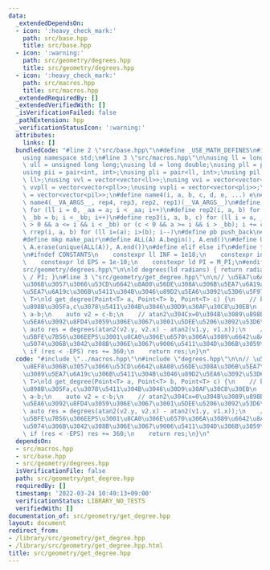 ```yaml
---
data:
  _extendedDependsOn:
  - icon: ':heavy_check_mark:'
    path: src/base.hpp
    title: src/base.hpp
  - icon: ':warning:'
    path: src/geometry/degrees.hpp
    title: src/geometry/degrees.hpp
  - icon: ':heavy_check_mark:'
    path: src/macros.hpp
    title: src/macros.hpp
  _extendedRequiredBy: []
  _extendedVerifiedWith: []
  _isVerificationFailed: false
  _pathExtension: hpp
  _verificationStatusIcon: ':warning:'
  attributes:
    links: []
  bundledCode: "#line 2 \"src/base.hpp\"\n#define _USE_MATH_DEFINES\n#include <bits/stdc++.h>\n\
    using namespace std;\n#line 3 \"src/macros.hpp\"\n\nusing ll = long long;\nusing\
    \ ull = unsigned long long;\nusing ld = long double;\nusing pll = pair<ll, ll>;\n\
    using pii = pair<int, int>;\nusing pli = pair<ll, int>;\nusing pil = pair<int,\
    \ ll>;\nusing vvl = vector<vector<ll>>;\nusing vvi = vector<vector<int>>;\nusing\
    \ vvpll = vector<vector<pll>>;\nusing vvpli = vector<vector<pli>>;\nusing vvpil\
    \ = vector<vector<pil>>;\n#define name4(i, a, b, c, d, e, ...) e\n#define rep(...)\
    \ name4(__VA_ARGS__, rep4, rep3, rep2, rep1)(__VA_ARGS__)\n#define rep1(i, a)\
    \ for (ll i = 0, _aa = a; i < _aa; i++)\n#define rep2(i, a, b) for (ll i = a,\
    \ _bb = b; i < _bb; i++)\n#define rep3(i, a, b, c) for (ll i = a, _bb = b; (c\
    \ > 0 && a <= i && i < _bb) or (c < 0 && a >= i && i > _bb); i += c)\n#define\
    \ rrep(i, a, b) for (ll i=(a); i>(b); i--)\n#define pb push_back\n#define eb emplace_back\n\
    #define mkp make_pair\n#define ALL(A) A.begin(), A.end()\n#define UNIQUE(A) sort(ALL(A)),\
    \ A.erase(unique(ALL(A)), A.end())\n#define elif else if\n#define tostr to_string\n\
    \n#ifndef CONSTANTS\n    constexpr ll INF = 1e18;\n    constexpr int MOD = 1000000007;\n\
    \    constexpr ld EPS = 1e-10;\n    constexpr ld PI = M_PI;\n#endif\n#line 3 \"\
    src/geometry/degrees.hpp\"\n\nld degrees(ld radians) { return radians * 180.0\
    \ / PI; }\n#line 3 \"src/geometry/get_degree.hpp\"\n\n// \u5EA7\u6A19b\u3092\u8EF8\
    \u306B\u3057\u3066\u53CD\u6642\u8A08\u56DE\u308A\u306B\u5EA7\u6A19a\u304B\u3089\
    \u5EA7\u6A19c\u306B\u5411\u304B\u3046\u89D2\u5EA6\u3092\u53D6\u5F97\ntemplate<typename\
    \ T>\nld get_degree(Point<T> a, Point<T> b, Point<T> c) {\n    // b\u304B\u3089\
    \u898B\u305Fa,c\u3078\u5411\u304B\u3046\u30D9\u30AF\u30C8\u30EB\n    auto v1 =\
    \ a-b;\n    auto v2 = c-b;\n    // atan2\u304Cx=0\u304B\u3089\u898B\u305F\u89D2\
    \u5EA6\u3092\u8FD4\u3059\u306E\u3067\u3001\u5DEE\u5206\u3092\u53D6\u308B\n   \
    \ auto res = degrees(atan2(v2.y, v2.x) - atan2(v1.y, v1.x));\n    // \u8AA4\u5DEE\
    \u5BFE\u7B56\u306EEPS\u3001\u8CA0\u306E\u6570\u306A\u3089\u6642\u8A08\u56DE\u308A\
    \u5074\u306B\u3042\u308B\u306E\u3067\u9006\u5411\u304D\u306B\u3059\u308B\n   \
    \ if (res < -EPS) res += 360;\n    return res;\n}\n"
  code: "#include \"../macros.hpp\"\n#include \"degrees.hpp\"\n\n// \u5EA7\u6A19b\u3092\
    \u8EF8\u306B\u3057\u3066\u53CD\u6642\u8A08\u56DE\u308A\u306B\u5EA7\u6A19a\u304B\
    \u3089\u5EA7\u6A19c\u306B\u5411\u304B\u3046\u89D2\u5EA6\u3092\u53D6\u5F97\ntemplate<typename\
    \ T>\nld get_degree(Point<T> a, Point<T> b, Point<T> c) {\n    // b\u304B\u3089\
    \u898B\u305Fa,c\u3078\u5411\u304B\u3046\u30D9\u30AF\u30C8\u30EB\n    auto v1 =\
    \ a-b;\n    auto v2 = c-b;\n    // atan2\u304Cx=0\u304B\u3089\u898B\u305F\u89D2\
    \u5EA6\u3092\u8FD4\u3059\u306E\u3067\u3001\u5DEE\u5206\u3092\u53D6\u308B\n   \
    \ auto res = degrees(atan2(v2.y, v2.x) - atan2(v1.y, v1.x));\n    // \u8AA4\u5DEE\
    \u5BFE\u7B56\u306EEPS\u3001\u8CA0\u306E\u6570\u306A\u3089\u6642\u8A08\u56DE\u308A\
    \u5074\u306B\u3042\u308B\u306E\u3067\u9006\u5411\u304D\u306B\u3059\u308B\n   \
    \ if (res < -EPS) res += 360;\n    return res;\n}\n"
  dependsOn:
  - src/macros.hpp
  - src/base.hpp
  - src/geometry/degrees.hpp
  isVerificationFile: false
  path: src/geometry/get_degree.hpp
  requiredBy: []
  timestamp: '2022-03-24 10:49:13+09:00'
  verificationStatus: LIBRARY_NO_TESTS
  verifiedWith: []
documentation_of: src/geometry/get_degree.hpp
layout: document
redirect_from:
- /library/src/geometry/get_degree.hpp
- /library/src/geometry/get_degree.hpp.html
title: src/geometry/get_degree.hpp
---
```

